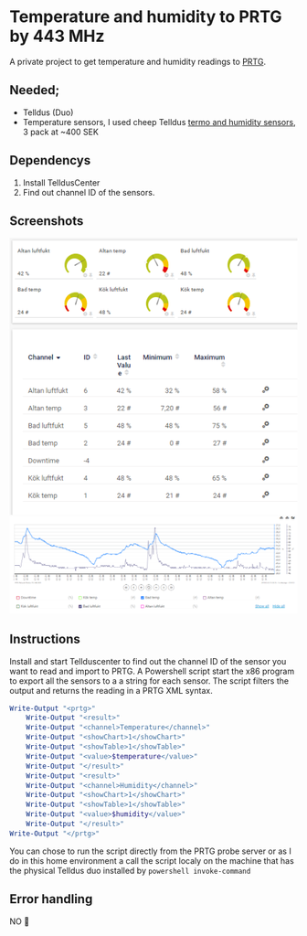 # Temperature and humidity to PRTG by 443 MHz
A private project to get temperature and humidity readings to [PRTG](https://www.paessler.com/download/prtg-download).
## Needed;
-	Telldus (Duo) 
-	Temperature sensors, I used  cheep Telldus [termo and humidity sensors]( https://telldus.com/se/produkt/klimatsensorer-3-pack-telldus-433mhz/), 3 pack at ~400 SEK 
## Dependencys
1.	Install TelldusCenter
2.	Find out channel ID of the sensors.

## Screenshots
![Screen 1](PRTG%20temperature%20443.png)
![Screen 2](PRTG%20temperature%20443%20bathroom.png)

## Instructions
Install and start Tellduscenter to find out the channel ID of the sensor you want to read and import to PRTG.
A Powershell script start the x86 program to export all the sensors to a a string for each sensor. The script filters the output and returns the reading in a PRTG XML syntax. 

```powershell
Write-Output "<prtg>"
    Write-Output "<result>"
    Write-Output "<channel>Temperature</channel>"
    Write-Output "<showChart>1</showChart>"
    Write-Output "<showTable>1</showTable>"
    Write-Output "<value>$temperature</value>"
    Write-Output "</result>"
    Write-Output "<result>"
    Write-Output "<channel>Humidity</channel>"
    Write-Output "<showChart>1</showChart>"
    Write-Output "<showTable>1</showTable>"
    Write-Output "<value>$humidity</value>"
    Write-Output "</result>"
Write-Output "</prtg>"
```

You can chose to run the script directly from the PRTG probe server or as I do in this home environment a call the script localy on the machine that has the physical Telldus duo installed by ```powershell invoke-command```

## Error handling
NO :see_no_evil:

